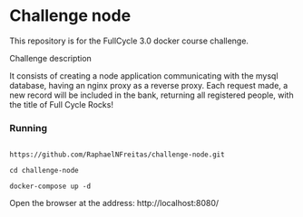 # Challenge node

This repository is for the FullCycle 3.0 docker course challenge.

Challenge description

It consists of creating a node application communicating with the mysql database, having an nginx proxy as a reverse proxy.
Each request made, a new record will be included in the bank, returning all registered people, with the title of Full Cycle Rocks!

### Running

```

https://github.com/RaphaelNFreitas/challenge-node.git

cd challenge-node 

docker-compose up -d

```

Open the browser at the address: http://localhost:8080/

